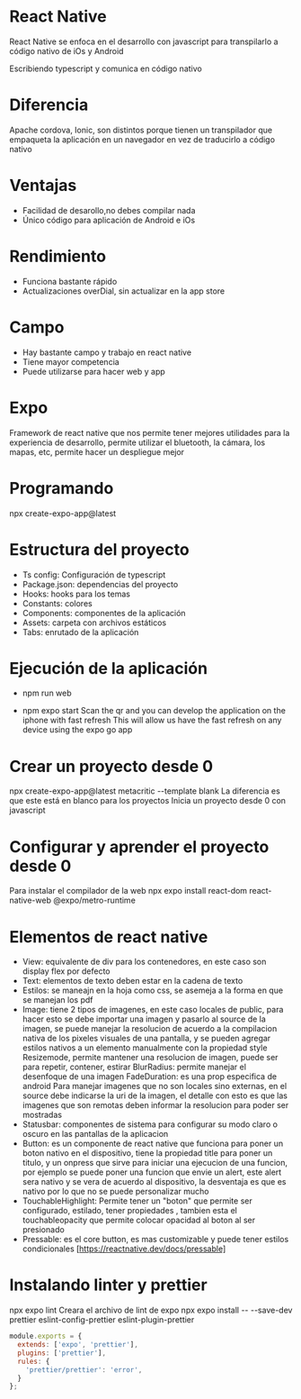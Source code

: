 # React Native
React Native se enfoca en el desarrollo con javascript para transpilarlo a código nativo de iOs y Android

Escribiendo typescript y comunica en código nativo 

# Diferencia
Apache cordova, Ionic, son distintos porque tienen un transpilador que empaqueta la aplicación en un navegador en vez de traducirlo a código nativo

# Ventajas
- Facilidad de desarollo,no debes compilar nada 
- Único código para aplicación de Android e iOs

# Rendimiento
- Funciona bastante rápido
- Actualizaciones overDial, sin actualizar en la app store

# Campo
- Hay bastante campo y trabajo en react native
- Tiene mayor competencia
- Puede utilizarse para hacer web y app

# Expo
Framework de react native que nos permite tener mejores utilidades para la experiencia de desarrollo, permite utilizar el bluetooth, la cámara, los mapas, etc, permite hacer un despliegue mejor

# Programando
npx create-expo-app@latest

# Estructura del proyecto
- Ts config: Configuración de typescript
- Package.json: dependencias del proyecto
- Hooks: hooks para los temas
- Constants: colores
- Components: componentes de la aplicación
- Assets: carpeta con archivos estáticos
- Tabs: enrutado de la aplicación

# Ejecución de la aplicación
- npm run web

- npm expo start
Scan the qr and you can develop the application on the iphone with fast refresh
This will allow us have the fast refresh on any device using the expo go app

# Crear un proyecto desde 0
npx create-expo-app@latest metacritic --template blank
La diferencia es que este está en blanco para los proyectos
Inicia un proyecto desde 0 con javascript

# Configurar y aprender el proyecto desde 0
Para instalar el compilador de la web
npx expo install react-dom react-native-web @expo/metro-runtime

# Elementos de react native 
- View: equivalente de div para los contenedores, en este caso son display flex por defecto
- Text: elementos de texto deben estar en la cadena de texto
- Estilos: se maneajn en la hoja como css, se asemeja a la forma en que se manejan los pdf
- Image: tiene 2 tipos de imagenes, en este caso locales de public, para hacer esto se debe importar una imagen y pasarlo al source de la imagen, se puede manejar la resolucion de acuerdo a la compilacion nativa de los pixeles visuales de una pantalla, y se pueden agregar estilos nativos a un elemento manualmente con la propiedad style
    Resizemode, permite mantener una resolucion de imagen, puede ser para repetir, contener, estirar
    BlurRadius: permite manejar el desenfoque de una imagen
    FadeDuration: es una prop especifica de android 
    Para manejar imagenes que no son locales sino externas, en el source debe indicarse la uri de la imagen, el detalle con esto es que las imagenes que son remotas deben informar la resolucion para poder ser mostradas
- Statusbar: componentes de sistema para configurar su modo claro o oscuro en las pantallas de la aplicacion
- Button: es un componente de react native que funciona para poner un boton nativo en el dispositivo, tiene la propiedad title para poner un titulo, y un onpress que sirve para iniciar una ejecucion de una funcion, por ejemplo se puede poner una funcion que envie un alert, este alert sera nativo y se vera de acuerdo al dispositivo, la desventaja es que es nativo por lo que no se puede personalizar mucho
- TouchableHighlight: Permite tener un "boton" que permite ser configurado, estilado, tener propiedades , tambien esta el touchableopacity que permite colocar opacidad al boton al ser presionado
- Pressable: es el core button, es mas customizable y puede tener estilos condicionales [https://reactnative.dev/docs/pressable]

# Instalando linter y prettier
npx expo lint
Creara el archivo de lint de expo
npx expo install -- --save-dev prettier eslint-config-prettier eslint-plugin-prettier

```javascript
module.exports = {
  extends: ['expo', 'prettier'],
  plugins: ['prettier'],
  rules: {
    'prettier/prettier': 'error',
  }
};
```